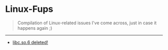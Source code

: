 # Linux-Fups
> Compilation of Linux-related issues I've come across, just in case it happens again ;)

---

- [libc.so.6 deleted!](https://github.com/owenCocjin/Linux-Fups/tree/master/Fups/Libc.so.6)
